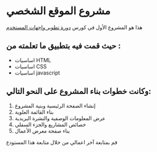 # مشروع الموقع الشخصي 
هذا هو المشروع الأول في كورس [دورة تطوير واجهات المستخدم](https://academy.hsoub.com/learn/front-end-web-development/)

## حيث قمت فيه بتطبيق ما تعلمته من :
* اساسيات HTML
* اساسيات CSS
* اساسيات javascript

## وكانت خطوات بناء المشروع على النحو التالي:
01. إنشاء الصفحة الرئيسية وبنية المشروع
02. بناء القائمة العلوية
03. عرض المعلومات الوصفية والنشرة البريدية
04. خصائص المشاريع والجزء السفلي
05. بناء صفحة معرض الأعمال

قم بمتابعة آخر اعمالي من خلال متابعة هذا المستودع 